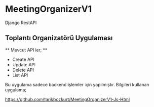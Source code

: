 # MeetingOrganizerV1
Django RestAPI 

Toplantı Organizatörü Uygulaması
--------------------------------
** Mevcut API ler; **
  + Create API
  + Update API
  + Delete API
  + List API


Bu uygulama sadece backend işlemler için yapılmıştır. Bilgileri kullanan uygulama;

https://github.com/tarikbozkurt/MeetingOrganizerV1-Js-Html
